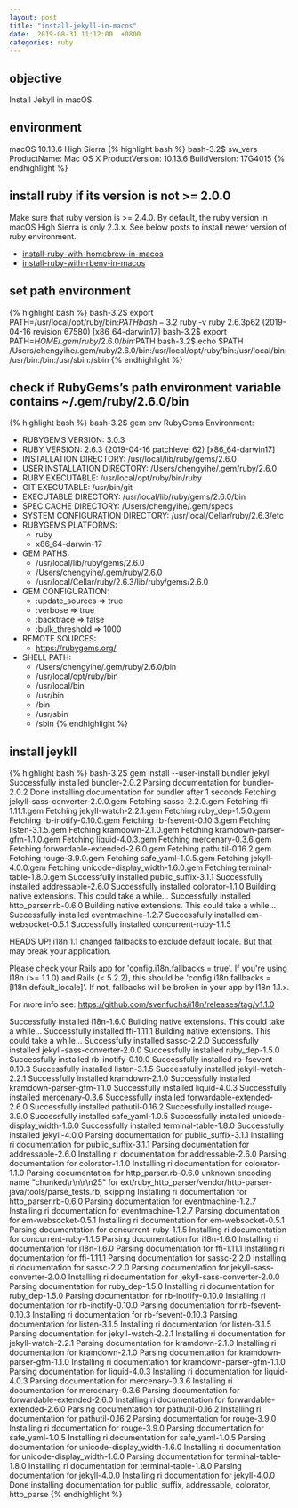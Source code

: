 ```yaml
---
layout: post
title: "install-jekyll-in-macos"
date:  2019-08-31 11:12:00  +0800
categories: ruby
---
```


## objective
Install Jekyll in macOS.

## environment
macOS 10.13.6 High Sierra
{% highlight bash %}
bash-3.2$ sw_vers
ProductName:    Mac OS X
ProductVersion: 10.13.6
BuildVersion:   17G4015
{% endhighlight %}

## install ruby if its version is not >= 2.0.0
Make sure that ruby version is >= 2.4.0. By default, the ruby version in macOS High Sierra is only 2.3.x. See below posts to install newer version of ruby environment.
* [install-ruby-with-homebrew-in-macos](install-ruby-with-homebrew-in-macos.html)
* [install-ruby-with-rbenv-in-macos](install-ruby-with-rbenv-in-macos.html)

## set path environment
{% highlight bash %}
bash-3.2$ export PATH=/usr/local/opt/ruby/bin:$PATH
bash-3.2$ ruby -v
ruby 2.6.3p62 (2019-04-16 revision 67580) [x86_64-darwin17]
bash-3.2$ export PATH=$HOME/.gem/ruby/2.6.0/bin:$PATH
bash-3.2$ echo $PATH
/Users/chengyihe/.gem/ruby/2.6.0/bin:/usr/local/opt/ruby/bin:/usr/local/bin:/usr/bin:/bin:/usr/sbin:/sbin
{% endhighlight %}

## check if RubyGems’s path environment variable contains ~/.gem/ruby/2.6.0/bin
{% highlight bash %}
bash-3.2$ gem env
RubyGems Environment:
  - RUBYGEMS VERSION: 3.0.3
  - RUBY VERSION: 2.6.3 (2019-04-16 patchlevel 62) [x86_64-darwin17]
  - INSTALLATION DIRECTORY: /usr/local/lib/ruby/gems/2.6.0
  - USER INSTALLATION DIRECTORY: /Users/chengyihe/.gem/ruby/2.6.0
  - RUBY EXECUTABLE: /usr/local/opt/ruby/bin/ruby
  - GIT EXECUTABLE: /usr/bin/git
  - EXECUTABLE DIRECTORY: /usr/local/lib/ruby/gems/2.6.0/bin
  - SPEC CACHE DIRECTORY: /Users/chengyihe/.gem/specs
  - SYSTEM CONFIGURATION DIRECTORY: /usr/local/Cellar/ruby/2.6.3/etc
  - RUBYGEMS PLATFORMS:
    - ruby
    - x86_64-darwin-17
  - GEM PATHS:
     - /usr/local/lib/ruby/gems/2.6.0
     - /Users/chengyihe/.gem/ruby/2.6.0
     - /usr/local/Cellar/ruby/2.6.3/lib/ruby/gems/2.6.0
  - GEM CONFIGURATION:
     - :update_sources => true
     - :verbose => true
     - :backtrace => false
     - :bulk_threshold => 1000
  - REMOTE SOURCES:
     - https://rubygems.org/
  - SHELL PATH:
     - /Users/chengyihe/.gem/ruby/2.6.0/bin
     - /usr/local/opt/ruby/bin
     - /usr/local/bin
     - /usr/bin
     - /bin
     - /usr/sbin
     - /sbin
{% endhighlight %}

## install jeykll
{% highlight bash %}
bash-3.2$ gem install --user-install bundler jekyll
Successfully installed bundler-2.0.2
Parsing documentation for bundler-2.0.2
Done installing documentation for bundler after 1 seconds
Fetching jekyll-sass-converter-2.0.0.gem
Fetching sassc-2.2.0.gem
Fetching ffi-1.11.1.gem
Fetching jekyll-watch-2.2.1.gem
Fetching ruby_dep-1.5.0.gem
Fetching rb-inotify-0.10.0.gem
Fetching rb-fsevent-0.10.3.gem
Fetching listen-3.1.5.gem
Fetching kramdown-2.1.0.gem
Fetching kramdown-parser-gfm-1.1.0.gem
Fetching liquid-4.0.3.gem
Fetching mercenary-0.3.6.gem
Fetching forwardable-extended-2.6.0.gem
Fetching pathutil-0.16.2.gem
Fetching rouge-3.9.0.gem
Fetching safe_yaml-1.0.5.gem
Fetching jekyll-4.0.0.gem
Fetching unicode-display_width-1.6.0.gem
Fetching terminal-table-1.8.0.gem
Successfully installed public_suffix-3.1.1
Successfully installed addressable-2.6.0
Successfully installed colorator-1.1.0
Building native extensions. This could take a while...
Successfully installed http_parser.rb-0.6.0
Building native extensions. This could take a while...
Successfully installed eventmachine-1.2.7
Successfully installed em-websocket-0.5.1
Successfully installed concurrent-ruby-1.1.5
 
HEADS UP! i18n 1.1 changed fallbacks to exclude default locale.
But that may break your application.
 
Please check your Rails app for 'config.i18n.fallbacks = true'.
If you're using I18n (>= 1.1.0) and Rails (< 5.2.2), this should be
'config.i18n.fallbacks = [I18n.default_locale]'.
If not, fallbacks will be broken in your app by I18n 1.1.x.
 
For more info see:
https://github.com/svenfuchs/i18n/releases/tag/v1.1.0
 
Successfully installed i18n-1.6.0
Building native extensions. This could take a while...
Successfully installed ffi-1.11.1
Building native extensions. This could take a while...
Successfully installed sassc-2.2.0
Successfully installed jekyll-sass-converter-2.0.0
Successfully installed ruby_dep-1.5.0
Successfully installed rb-inotify-0.10.0
Successfully installed rb-fsevent-0.10.3
Successfully installed listen-3.1.5
Successfully installed jekyll-watch-2.2.1
Successfully installed kramdown-2.1.0
Successfully installed kramdown-parser-gfm-1.1.0
Successfully installed liquid-4.0.3
Successfully installed mercenary-0.3.6
Successfully installed forwardable-extended-2.6.0
Successfully installed pathutil-0.16.2
Successfully installed rouge-3.9.0
Successfully installed safe_yaml-1.0.5
Successfully installed unicode-display_width-1.6.0
Successfully installed terminal-table-1.8.0
Successfully installed jekyll-4.0.0
Parsing documentation for public_suffix-3.1.1
Installing ri documentation for public_suffix-3.1.1
Parsing documentation for addressable-2.6.0
Installing ri documentation for addressable-2.6.0
Parsing documentation for colorator-1.1.0
Installing ri documentation for colorator-1.1.0
Parsing documentation for http_parser.rb-0.6.0
unknown encoding name "chunked\r\n\r\n25" for ext/ruby_http_parser/vendor/http-parser-java/tools/parse_tests.rb, skipping
Installing ri documentation for http_parser.rb-0.6.0
Parsing documentation for eventmachine-1.2.7
Installing ri documentation for eventmachine-1.2.7
Parsing documentation for em-websocket-0.5.1
Installing ri documentation for em-websocket-0.5.1
Parsing documentation for concurrent-ruby-1.1.5
Installing ri documentation for concurrent-ruby-1.1.5
Parsing documentation for i18n-1.6.0
Installing ri documentation for i18n-1.6.0
Parsing documentation for ffi-1.11.1
Installing ri documentation for ffi-1.11.1
Parsing documentation for sassc-2.2.0
Installing ri documentation for sassc-2.2.0
Parsing documentation for jekyll-sass-converter-2.0.0
Installing ri documentation for jekyll-sass-converter-2.0.0
Parsing documentation for ruby_dep-1.5.0
Installing ri documentation for ruby_dep-1.5.0
Parsing documentation for rb-inotify-0.10.0
Installing ri documentation for rb-inotify-0.10.0
Parsing documentation for rb-fsevent-0.10.3
Installing ri documentation for rb-fsevent-0.10.3
Parsing documentation for listen-3.1.5
Installing ri documentation for listen-3.1.5
Parsing documentation for jekyll-watch-2.2.1
Installing ri documentation for jekyll-watch-2.2.1
Parsing documentation for kramdown-2.1.0
Installing ri documentation for kramdown-2.1.0
Parsing documentation for kramdown-parser-gfm-1.1.0
Installing ri documentation for kramdown-parser-gfm-1.1.0
Parsing documentation for liquid-4.0.3
Installing ri documentation for liquid-4.0.3
Parsing documentation for mercenary-0.3.6
Installing ri documentation for mercenary-0.3.6
Parsing documentation for forwardable-extended-2.6.0
Installing ri documentation for forwardable-extended-2.6.0
Parsing documentation for pathutil-0.16.2
Installing ri documentation for pathutil-0.16.2
Parsing documentation for rouge-3.9.0
Installing ri documentation for rouge-3.9.0
Parsing documentation for safe_yaml-1.0.5
Installing ri documentation for safe_yaml-1.0.5
Parsing documentation for unicode-display_width-1.6.0
Installing ri documentation for unicode-display_width-1.6.0
Parsing documentation for terminal-table-1.8.0
Installing ri documentation for terminal-table-1.8.0
Parsing documentation for jekyll-4.0.0
Installing ri documentation for jekyll-4.0.0
Done installing documentation for public_suffix, addressable, colorator, http_parse
{% endhighlight %}

